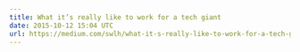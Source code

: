 ```yaml
---
title: What it’s really like to work for a tech giant
date: 2015-10-12 15:04 UTC
url: https://medium.com/swlh/what-it-s-really-like-to-work-for-a-tech-giant-4462fd18ce19
---
```


